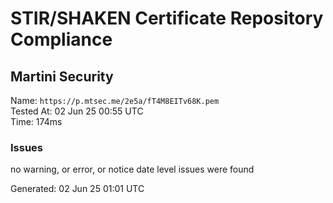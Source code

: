 # STIR/SHAKEN Certificate Repository Compliance

## Martini Security

Name: `https://p.mtsec.me/2e5a/fT4M8EITv68K.pem`\
Tested At: 02 Jun 25 00:55 UTC\
Time: 174ms

### Issues

no warning, or error, or notice date level issues were found

Generated: 02 Jun 25 01:01 UTC
